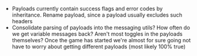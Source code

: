 ﻿- Payloads currently contain success flags and error codes by inheritance. Rename payload, since a payload usually excludes such headers
- Consolidate parsing of payloads into the messaging utils? How often do we get variable messages back? Aren't most toggles in the payloads themselves? Once the game has started we're almost for sure going not have to worry about getting different payloads (most likely 100% true)